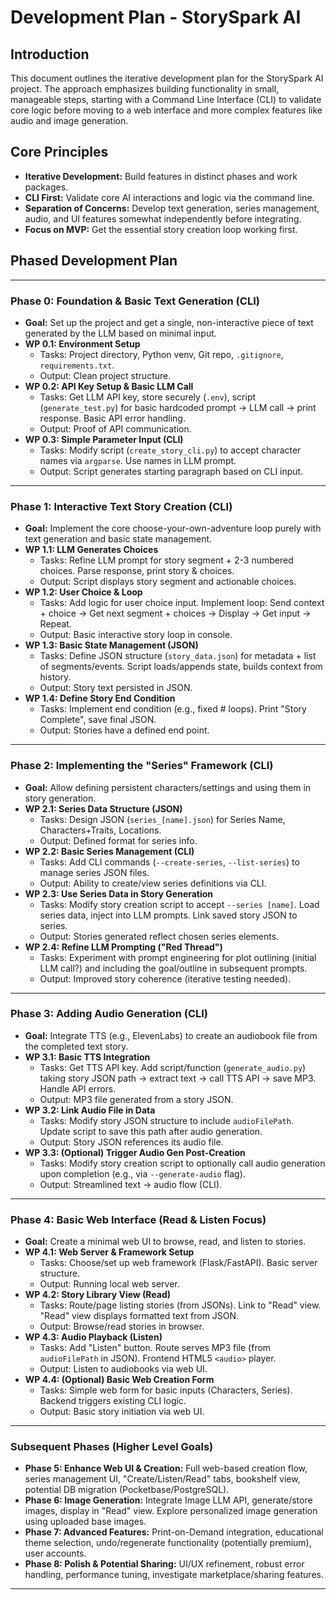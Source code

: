 # Development Plan - StorySpark AI

## Introduction

This document outlines the iterative development plan for the StorySpark AI project. The approach emphasizes building functionality in small, manageable steps, starting with a Command Line Interface (CLI) to validate core logic before moving to a web interface and more complex features like audio and image generation.

## Core Principles

*   **Iterative Development:** Build features in distinct phases and work packages.
*   **CLI First:** Validate core AI interactions and logic via the command line.
*   **Separation of Concerns:** Develop text generation, series management, audio, and UI features somewhat independently before integrating.
*   **Focus on MVP:** Get the essential story creation loop working first.

## Phased Development Plan

---

### Phase 0: Foundation & Basic Text Generation (CLI)

*   **Goal:** Set up the project and get a single, non-interactive piece of text generated by the LLM based on minimal input.
*   **WP 0.1: Environment Setup**
    *   Tasks: Project directory, Python venv, Git repo, `.gitignore`, `requirements.txt`.
    *   Output: Clean project structure.
*   **WP 0.2: API Key Setup & Basic LLM Call**
    *   Tasks: Get LLM API key, store securely (`.env`), script (`generate_test.py`) for basic hardcoded prompt -> LLM call -> print response. Basic API error handling.
    *   Output: Proof of API communication.
*   **WP 0.3: Simple Parameter Input (CLI)**
    *   Tasks: Modify script (`create_story_cli.py`) to accept character names via `argparse`. Use names in LLM prompt.
    *   Output: Script generates starting paragraph based on CLI input.

---

### Phase 1: Interactive Text Story Creation (CLI)

*   **Goal:** Implement the core choose-your-own-adventure loop purely with text generation and basic state management.
*   **WP 1.1: LLM Generates Choices**
    *   Tasks: Refine LLM prompt for story segment + 2-3 numbered choices. Parse response, print story & choices.
    *   Output: Script displays story segment and actionable choices.
*   **WP 1.2: User Choice & Loop**
    *   Tasks: Add logic for user choice input. Implement loop: Send context + choice -> Get next segment + choices -> Display -> Get input -> Repeat.
    *   Output: Basic interactive story loop in console.
*   **WP 1.3: Basic State Management (JSON)**
    *   Tasks: Define JSON structure (`story_data.json`) for metadata + list of segments/events. Script loads/appends state, builds context from history.
    *   Output: Story text persisted in JSON.
*   **WP 1.4: Define Story End Condition**
    *   Tasks: Implement end condition (e.g., fixed # loops). Print "Story Complete", save final JSON.
    *   Output: Stories have a defined end point.

---

### Phase 2: Implementing the "Series" Framework (CLI)

*   **Goal:** Allow defining persistent characters/settings and using them in story generation.
*   **WP 2.1: Series Data Structure (JSON)**
    *   Tasks: Design JSON (`series_[name].json`) for Series Name, Characters+Traits, Locations.
    *   Output: Defined format for series info.
*   **WP 2.2: Basic Series Management (CLI)**
    *   Tasks: Add CLI commands (`--create-series`, `--list-series`) to manage series JSON files.
    *   Output: Ability to create/view series definitions via CLI.
*   **WP 2.3: Use Series Data in Story Generation**
    *   Tasks: Modify story creation script to accept `--series [name]`. Load series data, inject into LLM prompts. Link saved story JSON to series.
    *   Output: Stories generated reflect chosen series elements.
*   **WP 2.4: Refine LLM Prompting ("Red Thread")**
    *   Tasks: Experiment with prompt engineering for plot outlining (initial LLM call?) and including the goal/outline in subsequent prompts.
    *   Output: Improved story coherence (iterative testing needed).

---

### Phase 3: Adding Audio Generation (CLI)

*   **Goal:** Integrate TTS (e.g., ElevenLabs) to create an audiobook file from the completed text story.
*   **WP 3.1: Basic TTS Integration**
    *   Tasks: Get TTS API key. Add script/function (`generate_audio.py`) taking story JSON path -> extract text -> call TTS API -> save MP3. Handle API errors.
    *   Output: MP3 file generated from a story JSON.
*   **WP 3.2: Link Audio File in Data**
    *   Tasks: Modify story JSON structure to include `audioFilePath`. Update script to save this path after audio generation.
    *   Output: Story JSON references its audio file.
*   **WP 3.3: (Optional) Trigger Audio Gen Post-Creation**
    *   Tasks: Modify story creation script to optionally call audio generation upon completion (e.g., via `--generate-audio` flag).
    *   Output: Streamlined text -> audio flow (CLI).

---

### Phase 4: Basic Web Interface (Read & Listen Focus)

*   **Goal:** Create a minimal web UI to browse, read, and listen to stories.
*   **WP 4.1: Web Server & Framework Setup**
    *   Tasks: Choose/set up web framework (Flask/FastAPI). Basic server structure.
    *   Output: Running local web server.
*   **WP 4.2: Story Library View (Read)**
    *   Tasks: Route/page listing stories (from JSONs). Link to "Read" view. "Read" view displays formatted text from JSON.
    *   Output: Browse/read stories in browser.
*   **WP 4.3: Audio Playback (Listen)**
    *   Tasks: Add "Listen" button. Route serves MP3 file (from `audioFilePath` in JSON). Frontend HTML5 `<audio>` player.
    *   Output: Listen to audiobooks via web UI.
*   **WP 4.4: (Optional) Basic Web Creation Form**
    *   Tasks: Simple web form for basic inputs (Characters, Series). Backend triggers existing CLI logic.
    *   Output: Basic story initiation via web UI.

---

### Subsequent Phases (Higher Level Goals)

*   **Phase 5: Enhance Web UI & Creation:** Full web-based creation flow, series management UI, "Create/Listen/Read" tabs, bookshelf view, potential DB migration (Pocketbase/PostgreSQL).
*   **Phase 6: Image Generation:** Integrate Image LLM API, generate/store images, display in "Read" view. Explore personalized image generation using uploaded base images.
*   **Phase 7: Advanced Features:** Print-on-Demand integration, educational theme selection, undo/regenerate functionality (potentially premium), user accounts.
*   **Phase 8: Polish & Potential Sharing:** UI/UX refinement, robust error handling, performance tuning, investigate marketplace/sharing features.

---